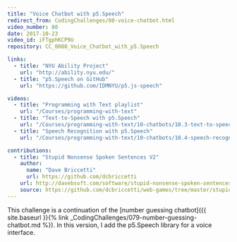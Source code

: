 ```yaml
---
title: "Voice Chatbot with p5.Speech"
redirect_from: CodingChallenges/80-voice-chatbot.html
video_number: 80
date: 2017-10-23
video_id: iFTgphKCP9U
repository: CC_0080_Voice_Chatbot_with_p5.Speech

links:
  - title: "NYU Ability Project"
    url: "http://ability.nyu.edu/"
  - title: "p5.Speech on GitHub"
    url: "https://github.com/IDMNYU/p5.js-speech"

videos:
  - title: "Programming with Text playlist"
    url: "/Courses/programming-with-text"
  - title: "Text-to-Speech with p5.Speech"
    url: "/Courses/programming-with-text/10-chatbots/10.3-text-to-speech"
  - title: "Speech Recognition with p5.Speech"
    url: "/Courses/programming-with-text/10-chatbots/10.4-speech-recognition"

contributions:
  - title: "Stupid Nonsense Spoken Sentences V2"
    author:
      name: "Dave Briccetti"
      url: https://github.com/dcbriccetti
    url: http://davebsoft.com/software/stupid-nonsense-spoken-sentences/
    source: https://github.com/dcbriccetti/web-games/tree/master/stupid-nonsense-spoken-sentences
---
```


This challenge is a continuation of the [number guessing chatbot]({{ site.baseurl }}{% link _CodingChallenges/079-number-guessing-chatbot.md %}). In this version, I add the p5.Speech library for a voice interface.
